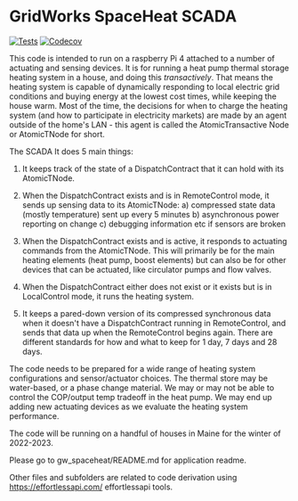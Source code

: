 # GridWorks SpaceHeat SCADA

[![Tests](https://github.com/anschweitzer/gw-scada-spaceheat-python/workflows/Tests/badge.svg)][tests]
[![Codecov](https://codecov.io/gh/anschweitzer/gw-scada-spaceheat-python/branch/as/coverage/graph/badge.svg)][codecov]

[tests]: https://github.com/anschweitzer/gw-scada-spaceheat-python/actions?workflow=Tests
[codecov]: https://app.codecov.io/gh/anschweitzer/gw-scada-spaceheat-python


This code is intended to run on a raspberry Pi 4 attached to a number of actuating and sensing devices. It is for running a heat pump thermal storage heating system in a house, and doing this _transactively_. That means the heating system is capable of dynamically responding to local electric grid conditions and buying energy at the lowest cost times, while keeping the house warm. Most of the time, the decisions for when to charge the heating system (and how to participate in electricity markets) are made by an agent outside of the home's LAN - this agent is called the AtomicTransactive Node or AtomicTNode for short. 

The SCADA It does 5 main things:

1) It keeps track of the state of a DispatchContract that it can hold with its AtomicTNode.

2) When the DispatchContract exists and is in RemoteControl mode, it sends up sensing data to its AtomicTNode:
    a) compressed state data (mostly temperature) sent up every 5 minutes
    b) asynchronous power reporting on change
    c) debugging information etc if sensors are broken

3) When the DispatchContract exists and is active, it responds to actuating commands from the AtomicTNode. This will primarily be for the main heating elements (heat pump, boost elements) 
but can also be for other devices that can be actuated, like circulator pumps and flow valves.

4) When the DispatchContract either does not exist or it exists but is in LocalControl mode, it 
runs the heating system.

5) It keeps a pared-down version of its compressed synchronous data when it doesn't have a DispatchContract running in RemoteControl, and sends that data up when the RemoteControl begins 
again. There are different standards for how and what to keep for 1 day, 7 days and 28 days.

The code needs to be prepared for a wide range of heating system configurations and sensor/actuator
choices. The thermal store may be water-based, or a phase change material. We may or may not be able
to control the COP/output temp tradeoff in the heat pump. We may end up adding new actuating devices
as we evaluate the heating system performance.

The code will be running on a handful of houses in Maine for the winter of 2022-2023.


Please go to gw_spaceheat/README.md for application readme.

Other files and subfolders are related to code derivation using https://effortlessapi.com/ effortlessapi tools.


